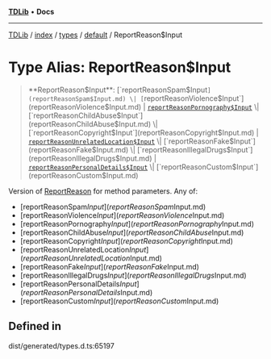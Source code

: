 [**TDLib**](../../../../../../README.md) • **Docs**

***

[TDLib](../../../../../../modules.md) / [index](../../../../../README.md) / [types](../../../README.md) / [default](../README.md) / ReportReason$Input

# Type Alias: ReportReason$Input

> **ReportReason$Input**: [`reportReasonSpam$Input`](reportReasonSpam$Input.md) \| [`reportReasonViolence$Input`](reportReasonViolence$Input.md) \| [`reportReasonPornography$Input`](reportReasonPornography$Input.md) \| [`reportReasonChildAbuse$Input`](reportReasonChildAbuse$Input.md) \| [`reportReasonCopyright$Input`](reportReasonCopyright$Input.md) \| [`reportReasonUnrelatedLocation$Input`](reportReasonUnrelatedLocation$Input.md) \| [`reportReasonFake$Input`](reportReasonFake$Input.md) \| [`reportReasonIllegalDrugs$Input`](reportReasonIllegalDrugs$Input.md) \| [`reportReasonPersonalDetails$Input`](reportReasonPersonalDetails$Input.md) \| [`reportReasonCustom$Input`](reportReasonCustom$Input.md)

Version of [ReportReason](ReportReason.md) for method parameters.
Any of:
- [reportReasonSpam$Input](reportReasonSpam$Input.md)
- [reportReasonViolence$Input](reportReasonViolence$Input.md)
- [reportReasonPornography$Input](reportReasonPornography$Input.md)
- [reportReasonChildAbuse$Input](reportReasonChildAbuse$Input.md)
- [reportReasonCopyright$Input](reportReasonCopyright$Input.md)
- [reportReasonUnrelatedLocation$Input](reportReasonUnrelatedLocation$Input.md)
- [reportReasonFake$Input](reportReasonFake$Input.md)
- [reportReasonIllegalDrugs$Input](reportReasonIllegalDrugs$Input.md)
- [reportReasonPersonalDetails$Input](reportReasonPersonalDetails$Input.md)
- [reportReasonCustom$Input](reportReasonCustom$Input.md)

## Defined in

dist/generated/types.d.ts:65197
